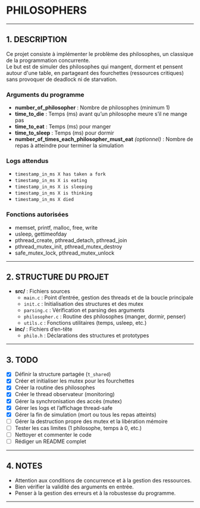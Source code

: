 # PHILOSOPHERS

---

## 1. DESCRIPTION

Ce projet consiste à implémenter le problème des philosophes, un classique de la programmation concurrente.  
Le but est de simuler des philosophes qui mangent, dorment et pensent autour d'une table, en partageant des fourchettes (ressources critiques) sans provoquer de deadlock ni de starvation.

### Arguments du programme

- **number_of_philosopher** : Nombre de philosophes (minimum 1)
- **time_to_die** : Temps (ms) avant qu’un philosophe meure s’il ne mange pas
- **time_to_eat** : Temps (ms) pour manger
- **time_to_sleep** : Temps (ms) pour dormir
- **number_of_times_each_philosopher_must_eat** *(optionnel)* : Nombre de repas à atteindre pour terminer la simulation

### Logs attendus

- `timestamp_in_ms X has taken a fork`
- `timestamp_in_ms X is eating`
- `timestamp_in_ms X is sleeping`
- `timestamp_in_ms X is thinking`
- `timestamp_in_ms X died`

### Fonctions autorisées

- memset, printf, malloc, free, write
- usleep, gettimeofday
- pthread_create, pthread_detach, pthread_join
- pthread_mutex_init, pthread_mutex_destroy
- safe_mutex_lock, pthread_mutex_unlock

---

## 2. STRUCTURE DU PROJET

- **src/** : Fichiers sources
  - `main.c` : Point d’entrée, gestion des threads et de la boucle principale
  - `init.c` : Initialisation des structures et des mutex
  - `parsing.c` : Vérification et parsing des arguments
  - `philosopher.c` : Routine des philosophes (manger, dormir, penser)
  - `utils.c` : Fonctions utilitaires (temps, usleep, etc.)
- **inc/** : Fichiers d’en-tête
  - `philo.h` : Déclarations des structures et prototypes

---

## 3. TODO

- [x] Définir la structure partagée (`t_shared`)
- [x] Créer et initialiser les mutex pour les fourchettes
- [x] Créer la routine des philosophes
- [x] Créer le thread observateur (monitoring)
- [x] Gérer la synchronisation des accès (mutex)
- [x] Gérer les logs et l’affichage thread-safe
- [x] Gérer la fin de simulation (mort ou tous les repas atteints)
- [ ] Gérer la destruction propre des mutex et la libération mémoire
- [ ] Tester les cas limites (1 philosophe, temps à 0, etc.)
- [ ] Nettoyer et commenter le code
- [ ] Rédiger un README complet

---

## 4. NOTES

- Attention aux conditions de concurrence et à la gestion des ressources.
- Bien vérifier la validité des arguments en entrée.
- Penser à la gestion des erreurs et à la robustesse du programme.

---